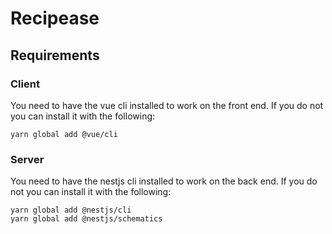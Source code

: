 # Recipease

## Requirements

### Client

You need to have the vue cli installed to work on the front end. If you do not you can install it with the following:

```
yarn global add @vue/cli
```

### Server

You need to have the nestjs cli installed to work on the back end. If you do not you can install it with the following:

```
yarn global add @nestjs/cli
yarn global add @nestjs/schematics
```
